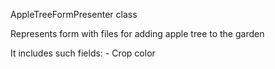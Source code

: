 AppleTreeFormPresenter class

Represents form with files for adding apple tree to the garden

It includes such fields:
	- Crop color